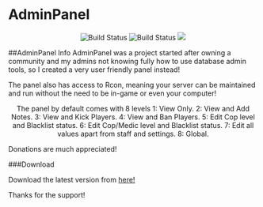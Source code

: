 # AdminPanel
<p align="center">
<img src="https://scrutinizer-ci.com/g/Jason2605/AdminPanel/badges/quality-score.png?b=master" alt="Build Status">
<img src="https://scrutinizer-ci.com/g/Jason2605/AdminPanel/badges/build.png?b=master" alt="Build Status">
<img src="https://codeclimate.com/github/Jason2605/AdminPanel/badges/gpa.svg" />
</p>

##AdminPanel Info
AdminPanel was a project started after owning a community and my admins not knowing fully how to use database admin tools, so I created a very user friendly panel instead!

The panel also has access to Rcon, meaning your server can be maintained and run without the need to be in-game or even your computer!
<p align="center">
The panel by default comes with 8 levels 
1: View Only. 2: View and Add Notes. 3: View and Kick Players. 
4: View and Ban Players. 5: Edit Cop level and Blacklist status. 
6: Edit Cop/Medic level and Blacklist status. 
7: Edit all values apart from staff and settings. 
8: Global.
</p>
Donations are much appreciated! 

###Download

Download the latest version from <a href = "https://github.com/Jason2605/AdminPanel/releases">here!</a>

Thanks for the support!
